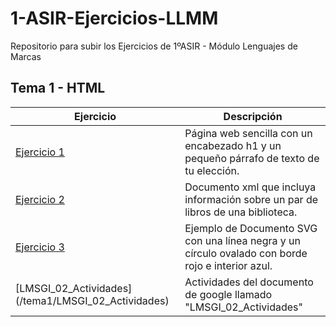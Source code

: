 # 1-ASIR-Ejercicios-LLMM
Repositorio para subir los Ejercicios de 1ºASIR - Módulo Lenguajes de Marcas

## Tema 1 - HTML
Ejercicio | Descripción
----------|------------
[Ejercicio 1](/tema1/Actividad1_Rafael_1ASIR.html) | Página web sencilla con un encabezado h1 y un pequeño párrafo de texto de tu elección.
[Ejercicio 2](/tema1/Actividad1_XML_Rafael_1ASIR.xml) | Documento xml que incluya información sobre un par de libros de una biblioteca.
[Ejercicio 3](/tema1/Ejercicio_SVG_Rafael_1ASIR.svg) | Ejemplo de Documento SVG con una línea negra y un círculo ovalado con borde rojo e interior azul.
[LMSGI_02_Actividades] (/tema1/LMSGI_02_Actividades) | Actividades del documento de google llamado "LMSGI_02_Actividades"
